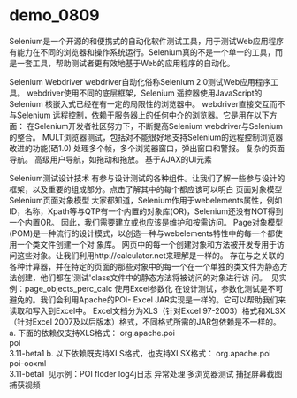 # demo_0809

Selenium是一个开源的和便携式的自动化软件测试工具，用于测试Web应用程序有能力在不同的浏览器和操作系统运行。Selenium真的不是一个单一的工具，而是一套工具，帮助测试者更有效地基于Web的应用程序的自动化。


Selenium Webdriver
webdriver自动化俗称Selenium 2.0测试Web应用程序工具。 webdriver使用不同的底层框架，Selenium 遥控器使用JavaScript的Selenium 核嵌入式已经在有一定的局限性的浏览器中。 webdriver直接交互而不与Selenium 远程控制，依赖于服务器上的任何中介的浏览器。它是用在以下方面：
在Selenium开发者社区努力下，不断提高Selenium webdriver与Selenium的整合。
MULT浏览器测试，包括对不能很好地支持Selenium的远程控制浏览器改进的功能(硒1.0)
处理多个帧，多个浏览器窗口，弹出窗口和警报。
复杂的页面导航。
高级用户导航，如拖动和拖放。
基于AJAX的UI元素


Selenium测试设计技术
有参与设计测试的各种组件。让我们了解一些参与设计的框架，以及重要的组成部分。点击了解其中的每个都应该可以明白
页面对象模型
  Selenium页面对象模型
  大家都知道，Selenium作用于webelements属性，例如ID，名称，Xpath等与QTP有一个内置的对象库(OR)，Selenium还没有NOT得到一个内置OR。
  因此，我们需要建立或也应该是维护和按需访问。 Page对象模型(POM)是一种流行的设计模式，以创造一种与webelements特性中的每一个都使用一个类文件创建一个对   象库。
  网页中的每一个创建对象和方法被开发专用于访问这些对象。让我们利用http://calculator.net来理解是一样的。
  存在与之关联的各种计算器，并在特定的页面的那些对象中的每一个在一个单独的类文件为静态方法创建，他们都在'测试'class文件中的静态方法将被访问的对象进行访   问。
  见实例：page_objects_perc_calc
使用Excel参数化
  在设计测试，参数化测试是不可避免的。我们会利用Apache的POI- Excel JAR实现是一样的。它可以帮助我们来读取和写入到Excel中。
  Excel文档分为XLS（针对Excel 97-2003）格式和XLSX（针对Excel 2007及以后版本）格式，不同格式所需的JAR包依赖是不一样的。
  a. 下面的依赖仅支持XLS格式：
     <groupId>org.apache.poi</groupId>  
     <artifactId>poi</artifactId>  
     <version>3.11-beta1</version>
  b. 以下依赖既支持XLS格式，也支持XLSX格式：
     <groupId>org.apache.poi</groupId>  
     <artifactId>poi-ooxml</artifactId>  
     <version>3.11-beta1</version>
  见示例：POI floder
log4j日志
异常处理
多浏览器测试
捕捉屏幕截图
捕获视频

